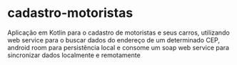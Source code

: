 # cadastro-motoristas
Aplicação em Kotlin para o cadastro de motoristas e seus carros, utilizando web service para o buscar dados do endereço de um determinado CEP, android room para persistência local e consome um soap web service para sincronizar dados localmente e remotamente
